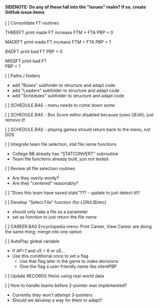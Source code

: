 #### SIDENOTE: Do any of these fall into the "Issues" realm? If so, create GitHub issue items ####

[ ] Consolidate FT routines

THREEFT
	print made FT
	increase FTM + FTA
	PBP = 0

MADEFT
	print made FT
	increase FTM + FTA
	PBP = 1


BADFT
	print bad FT
	PBP = 0


MISSFT
	print bad FT	
	PBP = 1


[ ] Paths / folders 
- add "Boxes" subfolder to structure and adapt code
- add "Leaders" subfolder to structure and adapt code
- add "Schedules" subfolder to structure and adapt code

[ ] SCHEDULE.BAS - menu needs to come down some

[ ] SCHEDULE.BAS - Box Score editor disabled because (uses QEdit); just remove it!

[ ] SCHEDULE.BAS - playing games should return back to the menu, not DOS

[ ] Integrate team file selection, stat file name functions
- College BB already has "STATCONVERT" subroutine
- Team file functions already built, just not tested

[ ] Review all file selection routines
- Are they overly wordy?
- Are they "centered" reasonably?

[ ] "Does this team have saved stats"??? - update to just detect it!!!

[ ] Develop "Select File" function (for LDR/LIB/etc)
- should only take a file as a parameter
- set as function to just return the file name

[ ] CAREER.BAS Encyclopedia menu: Print Career, View Career are doing the same thing; merge into one option

[ ] AutoPlay global variable
- If AP=1 and u5 = 6 or u5...
- Use this conditional once to set a flag
	- Use that flag later in the game to make decisions
	- Give the flag a user-friendly name like silentPBP

[ ] Update RECORDS file(s) using real-world data

[ ] How to handle teams before 3-pointer was implemented?
- Currently they won't attempt 3-pointers
- Should we develop a way for them to adapt?
